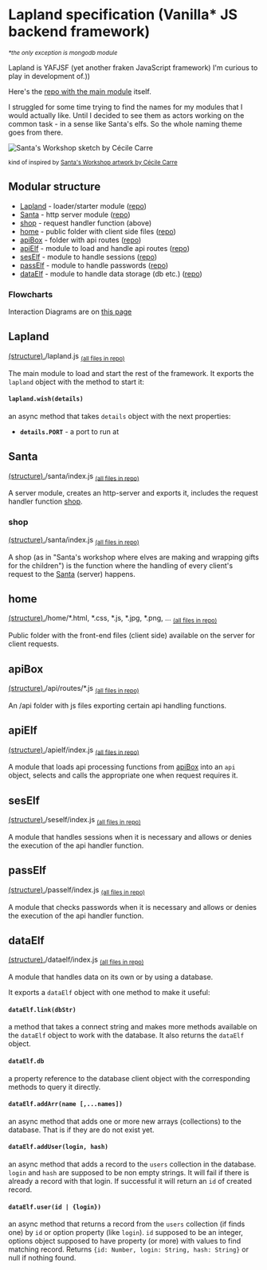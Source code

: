# Lapland specification (Vanilla* JS backend framework)
*<sup>\*the only exception is mongodb module</sup>*

Lapland is YAFJSF (yet another fraken JavaScript framework) I'm curious to play in development of.))

Here's the [repo with the main module](https://github.com/UniBreakfast/lapland) itself.

I struggled for some time trying to find the names for my modules that I would actually like. Until I decided to see them as actors working on the common task - in a sense like Santa's elfs. So the whole naming theme goes from there.

![Santa's Workshop sketch by Cécile Carre](https://raw.githubusercontent.com/UniBreakfast/lapland-js-spec/master/C%C3%A9cile%20Carre%20-%20Santa's%20Workshop.jpg)

<sup>kind of inspired by [Santa's Workshop artwork by Cécile Carre](https://www.behance.net/gallery/68806033/Santas-Workshop)</sup>


## Modular structure

* [Lapland](#lapland) - loader/starter module ([repo](https://github.com/UniBreakfast/lapland))
* [Santa](#santa) - http server module ([repo](https://github.com/UniBreakfast/santa))
* [shop](#shop) - request handler function (above)
* [home](#home) - public folder with client side files ([repo](https://github.com/UniBreakfast/home))
* [apiBox](#apibox) - folder with api routes ([repo](https://github.com/UniBreakfast/apibox))
* [apiElf](#apielf) - module to load and handle api routes ([repo](https://github.com/UniBreakfast/apielf))
* [sesElf](#seself) - module to handle sessions ([repo](https://github.com/UniBreakfast/seself))
* [passElf](#pasself) - module to handle passwords ([repo](https://github.com/UniBreakfast/pasself))
* [dataElf](#dataelf) - module to handle data storage (db etc.) ([repo](https://github.com/UniBreakfast/dataelf))


### Flowcharts
Interaction Diagrams are on [this page](https://github.com/UniBreakfast/lapland-js-spec/blob/master/flowcharts.md#bare-minimum-interactions)


## Lapland
[(structure).](#modular-structure)/lapland.js
<sub>[(all files in repo)](https://github.com/UniBreakfast/lapland)</sub>

The main module to load and start the rest of the framework.
It exports the `lapland` object with the method to start it:

#### `lapland.wish(details)`
an async method that takes `details` object with the next properties:

* **`details.PORT`** - a port to run at


## Santa
[(structure).](#modular-structure)/santa/index.js
<sub>[(all files in repo)](https://github.com/UniBreakfast/santa)</sub>

A server module, creates an http-server and exports it, includes the request handler function [shop](#shop).

### shop
[(structure).](#modular-structure)/santa/index.js
<sub>[(all files in repo)](https://github.com/UniBreakfast/santa)</sub>

A shop (as in "Santa's workshop where elves are making and wrapping gifts for the children") is the function where the handling of every client's request to the [Santa](#santa) (server) happens.


## home
[(structure).](#modular-structure)/home/*.html, *.css, *.js, *.jpg, *.png, ...
<sub>[(all files in repo)](https://github.com/UniBreakfast/home)</sub>

Public folder with the front-end files (client side) available on the server for client requests.


## apiBox
[(structure).](#modular-structure)/api/routes/*.js
<sub>[(all files in repo)](https://github.com/UniBreakfast/apibox)</sub>

An /api folder with js files exporting certain api handling functions.


## apiElf
[(structure).](#modular-structure)/apielf/index.js
<sub>[(all files in repo)](https://github.com/UniBreakfast/apielf)</sub>

A module that loads api processing functions from [apiBox](#apibox) into an `api` object, selects and calls the appropriate one when request requires it.


## sesElf
[(structure).](#modular-structure)/seself/index.js
<sub>[(all files in repo)](https://github.com/UniBreakfast/seself)</sub>

A module that handles sessions when it is necessary and allows or denies the execution of the api handler function.


## passElf
[(structure).](#modular-structure)/pasself/index.js
<sub>[(all files in repo)](https://github.com/UniBreakfast/pasself)</sub>

A module that checks passwords when it is necessary and allows or denies the execution of the api handler function.


## dataElf
[(structure).](#modular-structure)/dataelf/index.js
<sub>[(all files in repo)](https://github.com/UniBreakfast/dataelf)</sub>

A module that handles data on its own or by using a database.

It exports a `dataElf` object with one method to make it useful:

#### `dataElf.link(dbStr)`
a method that takes a connect string and makes more methods available on the `dataElf` object to work with the database. It also returns the `dataElf` object.

#### `dataElf.db`
a property reference to the database client object with the corresponding methods to query it directly.

#### `dataElf.addArr(name [,...names])`
an async method that adds one or more new arrays (collections) to the database. That is if they are do not exist yet.

#### `dataElf.addUser(login, hash)`
an async method that adds a record to the `users` collection in the database.
`login` and `hash` are supposed to be non empty strings. It will fail if there is already a record with that login. If successful it will return an `id` of created record.

#### `dataElf.user(id | {login})`
an async method that returns a record from the `users` collection (if finds one) by `id` or option property (like `login`). `id` supposed to be an integer, options object supposed to have property (or more) with values to find matching record. Returns `{id: Number, login: String, hash: String}` or null if nothing found.
